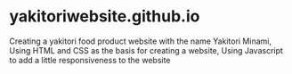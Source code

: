 # yakitoriwebsite.github.io
Creating a yakitori food product website with the name Yakitori Minami, Using HTML and CSS as the basis for creating a website, Using Javascript to add a little responsiveness to the website
